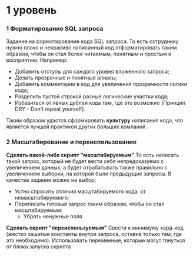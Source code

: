 # 1 уровень
### 1 Форматирование SQL запроса
Задание на форматирование кода SQL запроса. То есть сотруднику нужно плохо и некрасиво написанный код отформатировать таким образом, чтобы он стал более читаемым, понятным и простым к восприятию. Например:
- Добавить отступы для каждого уровня вложенного запроса;
- Делать прозрачные и понятные алиасы;
- Добавить комментарии в код для увеличения прозрачности логики кода;
- Разделить пустой строкой разные логические участки кода;
- Избавиться от явных дублей кода там, где это возможно (Принцип DRY - Don't repeat yourself).

Таким образом удастся сформировать **культуру** написания кода, что является лучшей практикой других больших компаний.

### 2 Масштабирование и переиспользование
**Сделать какой-либо скрипт "масштабируемым"**
То есть написать такой запрос, который не будет вести себя непредсказуемо с увеличением данных, а будет отрабатывать также правильно с увеличением выборки, на которой были предыдущие запросы.
В качестве задания можно на выбор:
* Устно спросить отличия масштабируемого кода, от немасштабируемого;
* Переписать готовый запрос таким образом, чтобы он стал масштабируемым:
	* Убрать ненужные поля

**Сделать скрипт "переиспользуемым"**
Свести к минимуму хард-код (жестко зашитые константы внутри запроса, оставив только там, где это необходимо).
Использовать переменные, которые могут тянуться от блока запуска скрипта